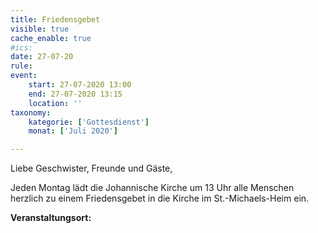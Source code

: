 ```yaml
---
title: Friedensgebet
visible: true
cache_enable: true
#ics: 
date: 27-07-20
rule: 
event:
	start: 27-07-2020 13:00
	end: 27-07-2020 13:15
	location: ''
taxonomy:
	kategorie: ['Gottesdienst']
	monat: ['Juli 2020']

---
```

Liebe Geschwister, Freunde und Gäste,

Jeden Montag lädt die Johannische Kirche um 13 Uhr alle Menschen herzlich zu einem Friedensgebet in die Kirche im St.-Michaels-Heim ein.



**Veranstaltungsort:** 

